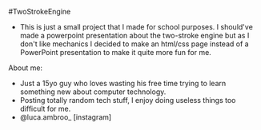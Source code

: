 #TwoStrokeEngine

- This is just a small project that I made for school purposes. I should've made a powerpoint presentation about the two-stroke engine but as I don't like mechanics I decided to make an html/css page instead of a PowerPoint presentation to make it quite more fun for me.


About me:
- Just a 15yo guy who loves wasting his free time trying to learn something new about computer technology.
- Posting totally random tech stuff, I enjoy doing useless things too difficult for me.
- @luca.ambroo_ [instagram]
